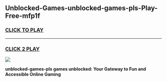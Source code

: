 
## Unblocked-Games-unblocked-games-pls-Play-Free-mfp1f
<h3>
<a href="https://premium76.site?title=unblocked-games-pls&ref=18A">CLICK TO PLAY</a></h3>
<hr>

<h3>
<a href="https://premium76.site?title=unblocked-games-pls&ref=18A">CLICK 2 PLAY</a>
  
</h3>

<a href="https://premium76.site?title=unblocked-games-pls&ref=18A"><img src="https://clearcache.store/games.png"></a>


**unblocked-games-pls games unblocked: Your Gateway to Fun and Accessible Online Gaming**
